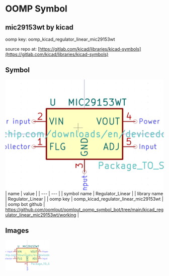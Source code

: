 # OOMP Symbol  
## mic29153wt  by kicad  
  
oomp key: oomp_kicad_regulator_linear_mic29153wt  
  
source repo at: [https://gitlab.com/kicad/libraries/kicad-symbols](https://gitlab.com/kicad/libraries/kicad-symbols)  
## Symbol  
  
[![working.png](working_600.png)](working.png)  
| name | value | 
| --- | --- | 
| symbol name | Regulator_Linear | 
| library name | Regulator_Linear | 
| oomp key | oomp_kicad_regulator_linear_mic29153wt | 
| oomp bot github | https://github.com/oomlout/oomlout_oomp_symbol_bot/tree/main/kicad_regulator_linear_mic29153wt/working | 
## Images  
  
[![working.png](working_140.png)](working.png)  
